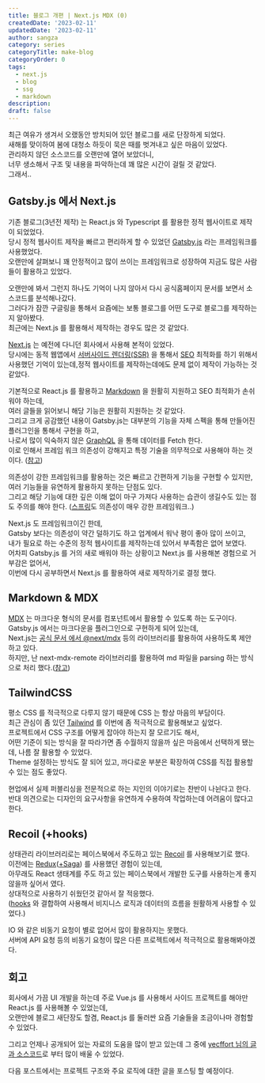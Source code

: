 ```yaml
---
title: 블로그 개편 | Next.js MDX (0)
createdDate: '2023-02-11'
updatedDate: '2023-02-11'
author: sangza
category: series
categoryTitle: make-blog
categoryOrder: 0
tags:
  - next.js
  - blog
  - ssg
  - markdown
description:
draft: false
---
```


최근 여유가 생겨서 오랬동안 방치되어 있던 블로그를 새로 단장하게 되었다.\
새해를 맞이하여 봄에 대청소 하듯이 묵은 때를 벗겨내고 싶은 마음이 있었다.\
관리하지 않던 소스코드를 오랜만에 열어 보았더니,\
너무 생소해서 구조 및 내용을 파악하는데 꽤 많은 시간이 걸릴 것 같았다.\
그래서..

## Gatsby.js 에서 Next.js

기존 블로그(3년전 제작) 는 React.js 와 Typescript 를 활용한 정적 웹사이트로 제작이 되었었다.\
당시 정적 웹사이트 제작을 빠르고 편리하게 할 수 있었던 [Gatsby.js](https://www.gatsbyjs.com) 라는 프레임워크를 사용했었다.\
오랜만에 살펴보니 꽤 안정적이고 많이 쓰이는 프레임워크로 성장하여 지금도 많은 사람들이 활용하고 있었다.

오랜만에 봐서 그런지 하나도 기억이 나지 않아서 다시 공식홈페이지 문서를 보면서 소스코드를 분석해나갔다.\
그러다가 잠깐 구글링을 통해서 요즘에는 보통 블로그를 어떤 도구로 블로그를 제작하는지 알아봤다.\
최근에는 Next.js 를 활용해서 제작하는 경우도 많은 것 같았다.

[Next.js](https://nextjs.org) 는 예전에 다니던 회사에서 사용해 본적이 있었다.\
당시에는 동적 웹앱에서 [서버사이드 렌더링(SSR)](https://www.youtube.com/watch?v=iZ9csAfU5Os) 을 통해서 [SEO](https://www.ascentkorea.com/seo-complete-guide-2022) 최적화를 하기 위해서 사용했던 기억이 있는데,정적 웹사이트를 제작하는데에도 문제 없이 제작이 가능하는 것 같았다.

기본적으로 React.js 를 활용하고 [Markdown](https://projectunknown.tistory.com/2) 을 원활히 지원하고 SEO 최적화가 손쉬워야 하는데,\
여러 글들을 읽어보니 해당 기능은 원활히 지원하는 것 같았다.\
그리고 크게 공감했던 내용이 Gatsby.js는 대부분의 기능을 자체 스펙을 통해 만들어진 플러그인을 통해서 구현을 하고,\
나로서 많이 익숙하지 않은 [GraphQL](https://tech.kakao.com/2019/08/01/graphql-basic/) 을 통해 데이터를 Fetch 한다.\
이로 인해서 프레임 워크 의존성이 강해지고 특정 기술을 의무적으로 사용해야 하는 것이다. ([참고](https://yceffort.kr/2020/10/migrate-gatsby-from-nextjs#1-%EB%82%98%EB%8A%94-%EC%99%9C-nextjs%EB%A1%9C-%EA%B0%94%EB%82%98))

의존성이 강한 프레임워크를 활용하는 것은 빠르고 간편하게 기능을 구현할 수 있지만,\
여러 기능들을 유연하게 활용하지 못하는 단점도 있다.\
그리고 해당 기능에 대한 깊은 이해 없이 마구 가져다 사용하는 습관이 생길수도 있는 점도 주의를 해야 한다. ([스프링](https://ttl-blog.tistory.com/86)도 의존성이 매우 강한 프레임워크..)

Next.js 도 프레임워크이긴 한데,\
Gatsby 보다는 의존성이 약간 덜하기도 하고 업계에서 워낙 평이 좋아 많이 쓰이고,\
내가 필요로 하는 수준의 정적 웹사이트를 제작하는데 있어서 부족함은 없어 보였다.\
어차피 Gatsby.js 를 거의 새로 배워야 하는 상황이고 Next.js 를 사용해본 경험으로 거부감은 없어서,\
이번에 다시 공부하면서 Next.js 를 활용하여 새로 제작하기로 결정 했다.

## Markdown & MDX

[MDX](https://mdxjs.com) 는 마크다운 형식의 문서를 컴포넌트에서 활용할 수 있도록 하는 도구이다.\
Gatsby.js 에서는 마크다운을 플러그인으로 구현하게 되어 있는데,\
Next.js는 [공식 문서 에서 @next/mdx](https://nextjs.org/docs/advanced-features/using-mdx) 등의 라이브러리를 활용하여 사용하도록 제안하고 있다.\
하지만, 난 next-mdx-remote 라이브러리를 활용하여 md 파일을 parsing 하는 방식으로 처리 했다.([참고](https://blog.kfirfitousi.com/posts/web-dev/mdx-nextjs-13))

## TailwindCSS

평소 CSS 를 적극적으로 다루지 않기 때문에 CSS 는 항상 마음의 부담이다.\
최근 관심이 좀 있던 [Tailwind](https://tailwindcss.com/) 를 이번에 좀 적극적으로 활용해보고 싶었다.\
프로젝트에서 CSS 구조를 어떻게 잡아야 하는지 잘 모르기도 해서,\
어떤 기준이 되는 방식을 잘 따라가면 좀 수월하지 않을까 싶은 마음에서 선택하게 됐는데, 나름 잘 활용할 수 있었다.\
Theme 설정하는 방식도 잘 되어 있고, 까다로운 부분은 확장하여 CSS를 직접 활용할 수 있는 점도 좋았다.

현업에서 실제 퍼블리싱을 전문적으로 하는 지인의 이야기로는 찬반이 나뉜다고 한다.\
반대 의견으로는 디자인의 요구사항을 유연하게 수용하여 작업하는데 어려움이 많다고 한다.

## Recoil (+hooks)

상태관리 라이브러리로는 페이스북에서 주도하고 있는 [Recoil](https://recoiljs.org/ko/) 를 사용해보기로 했다.\
이전에는 [Redux](https://ko.redux.js.org/)([+Saga](https://tech.trenbe.com/2022/05/25/Redux-Saga.html)) 를 사용했던 경험이 있는데,\
아무래도 React 생태계를 주도 하고 있는 페이스북에서 개발한 도구를 사용하는게 좋지 않을까 싶어서 였다.\
상대적으로 사용하기 쉬웠던것 같아서 잘 적응했다.\
([hooks](https://ko.reactjs.org/docs/hooks-intro.html) 와 결합하여 사용해서 비지니스 로직과 데이터의 흐름을 원활하게 사용할 수 있었다.)

IO 와 같은 비동기 요청이 별로 없어서 많이 활용하지는 못했다.\
서버에 API 요청 등의 비동기 요청이 많은 다른 프로젝트에서 적극적으로 활용해봐야겠다.

## 회고

회사에서 가끔 UI 개발을 하는데 주로 Vue.js 를 사용해서 사이드 프로젝트를 해야만 React.js 를 사용해볼 수 있었는데,\
오랜만에 블로그 새단장도 할겸, React.js 를 둘러싼 요즘 기술들을 조금이나마 경험할 수 있었다.

그리고 언제나 공개되어 있는 자료의 도움을 많이 받고 있는데 그 중에 [yecffort 님의 글과 소스코드](https://yceffort.kr/2020/10/migrate-gatsby-from-nextjs)로 부터 많이 배울 수 있었다.

다음 포스트에서는 프로젝트 구조와 주요 로직에 대한 글을 포스팅 할 예정이다.
